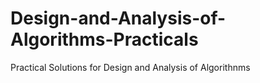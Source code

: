 # Design-and-Analysis-of-Algorithms-Practicals
Practical Solutions for Design and Analysis of Algorithnms
